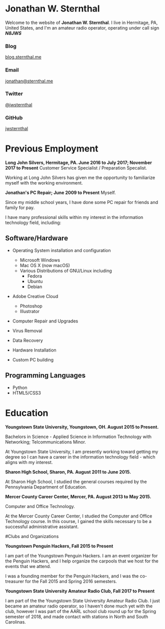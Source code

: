# Jonathan W. Sternthal

Welcome to the website of **Jonathan W. Sternthal**. I live in Hermitage, PA, United States, and I'm an amateur radio operator, operating under call sign ***N8JWS***

### Blog

[blog.sternthal.me](http://blog.sternthal.me)

### Email

[jonathan@sternthal.me](mailto:jonathan@sternthal.me)

### Twitter

[@jwsternthal](https://twitter.com/jwsternthal)

### GitHub

[jwsternthal](https://github.com/jwsternthal)

# Previous Employment

**Long John Silvers, Hermitage, PA. June 2016 to July 2017; November 2017 to Present**
Customer Service Specialist / Preparation Specalist.

Working at Long John Silvers has given me the opportunity to familiarize myself with the working environment. 

**Jonathan's PC Repair; June 2009 to Present**
Myself.

Since my middle school years, I have done some PC repair for friends and family for pay.



I have many professional skills within my interest in the information technology field, including:

## Software/Hardware

- Operating System installation and configuration
   - Microsoft Windows
   - Mac OS X (now macOS)
   - Various Distributions of GNU/Linux including
      - Fedora
      - Ubuntu
      - Debian
- Adobe Creative Cloud

  - Photoshop
  - Illustrator
  
- Computer Repair and Upgrades

 - Virus Removal
 - Data Recovery
 - Hardware Installation
 - Custom PC building

## Programming Languages

- Python
- HTML5/CSS3

# Education

**Youngstown State University, Youngstown, OH. August 2015 to Present.**

Bachelors in Science - Applied Science in Information Technology with Networking; Telcommunications Minor.

At Youngstown State University, I am presently working toward getting my degree so I can have a career in the information technology field - which aligns with my interest.

**Sharon High School, Sharon, PA. August 2011 to June 2015.**

At Sharon High School, I studied the general courses required by the Pennsylvania Department of Education.

**Mercer County Career Center, Mercer, PA. August 2013 to May 2015.**

Computer and Office Technology.

At the Mercer County Career Center, I studied the Computer and Office Technology course. In this course, I gained the skills necessary to be a successful administrative assistant.

#Clubs and Organizations

**Youngstown Penguin Hackers, Fall 2015 to Present**

I am part of the Youngstown Penguin Hackers. I am an event organizer for the Penguin Hackers, and I help organize the carpools that we host for the events that we attend.

I was a founding member for the Penguin Hackers, and I was the co-treasurer for the Fall 2015 and Spring 2016 semesters. 

**Youngstown State University Amateur Radio Club, Fall 2017 to Present**

I am part of the the Youngstown State University Amateur Radio Club. I just became an amateur radio operator, so I haven't done much yet with the club, however I was part of the AARL school club round up for the Spring semester of 2018, and made contact with stations in North and South Carolinas. 
